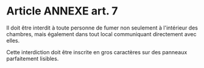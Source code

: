 # Article ANNEXE art. 7

Il doit être interdit à toute personne de fumer non seulement à l'intérieur des chambres, mais également dans tout local communiquant directement avec elles.

Cette interdiction doit être inscrite en gros caractères sur des panneaux parfaitement lisibles.
